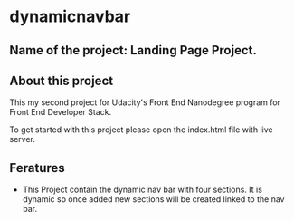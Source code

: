 # dynamicnavbar
## Name of the project: Landing Page Project.

## About this project 
This my second project for Udacity's Front End Nanodegree program for Front End Developer Stack.

To get started with this project please open the index.html file with live server. 

## Feratures
- This Project contain the dynamic nav bar with four sections. 
It is dynamic so once added new sections will be created linked to the nav bar.




